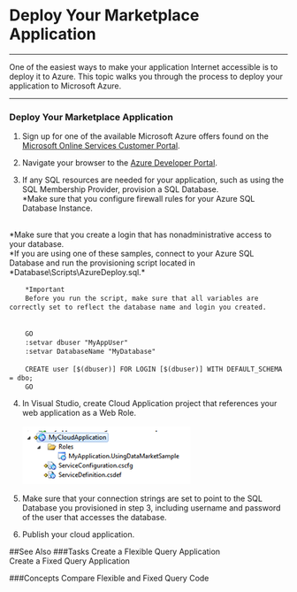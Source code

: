 <properties 
   pageTitle="Deploy Your Marketplace Application" 
   description="How to Deploy Your Marketplace Application" 
   services="cloud-services" 
   documentationCenter="" 
   authors="kevinscharpenberg" 
   manager="manager-alias" 
   editor=""/>

<tags
   ms.service="marketplace"
   ms.devlang="na"
   ms.topic="article"
   ms.tgt_pltfrm="na"
   ms.workload="data-services" 
   ms.date="02/13/2015"
   ms.author="kevsch"/>
#  Deploy Your Marketplace Application

 -----------
One of the easiest ways to make your application Internet accessible is to deploy it to Azure. This topic walks you through the process to deploy your application to Microsoft Azure. 

 -----------

### Deploy Your Marketplace Application

1. Sign up for one of the available Microsoft Azure offers found on the [Microsoft Online Services Customer Portal](http://go.microsoft.com/fwlink/?linkid=223338).

2. Navigate your browser to the [Azure Developer Portal](http://azure.microsoft.com/en-us/documentation/).

3. If any SQL resources are needed for your application, such as using the SQL Membership Provider, provision a SQL Database.
	<br>*Make sure that you configure firewall rules for your Azure SQL Database Instance.
<br>
*Make sure that you create a login that has nonadministrative access to your database.<br>
*If you are using one of these samples, connect to your Azure SQL Database and run the provisioning script located in *Database\Scripts\AzureDeploy.sql.*

		*Important
		Before you run the script, make sure that all variables are correctly set to reflect the database name and login you created.
		

		GO
		:setvar dbuser "MyAppUser"
		:setvar DatabaseName "MyDatabase"

		CREATE user [$(dbuser)] FOR LOGIN [$(dbuser)] WITH DEFAULT_SCHEMA = dbo;
		GO

4. In Visual Studio, create Cloud Application project that references your web application as a Web Role. <br><br> 
![alt text](./marketplace-data-market-deploy-your-marketplace-application/cloudapplication.png)


5. Make sure that your connection strings are set to point to the SQL Database you provisioned in step 3, including username and password of the user that accesses the database.

6. Publish your cloud application.

##See Also
###Tasks
Create a Flexible Query Application <br>
Create a Fixed Query Application

###Concepts
Compare Flexible and Fixed Query Code

